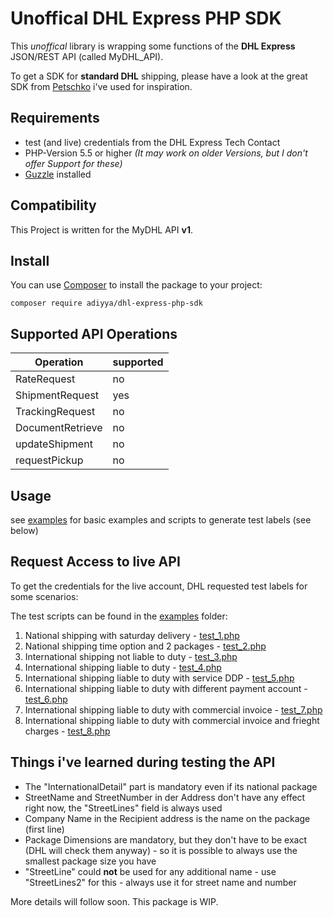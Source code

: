 # Unoffical DHL Express PHP SDK

This *unoffical* library is wrapping some functions of the **DHL Express** JSON/REST API (called MyDHL_API).

To get a SDK for **standard DHL** shipping, please have a look at the great SDK from [Petschko](https://github.com/Petschko/dhl-php-sdk) i've used for inspiration.


## Requirements

- test (and live) credentials from the DHL Express Tech Contact
- PHP-Version 5.5 or higher _(It may work on older Versions, but I don't offer Support for these)_
- [Guzzle](http://docs.guzzlephp.org/en/stable/) installed

## Compatibility

This Project is written for the MyDHL API  **v1**.

## Install

You can use [Composer](https://getcomposer.org/) to install the package to your project:

`composer require adiyya/dhl-express-php-sdk`

## Supported API Operations

| Operation | supported |
|---|---|
| RateRequest | no |
| ShipmentRequest | yes |
| TrackingRequest | no |
| DocumentRetrieve | no |
| updateShipment | no |
| requestPickup | no |


## Usage

see [examples](/examples) for basic examples and scripts to generate test labels (see below)

## Request Access to live API

To get the credentials for the live account, DHL requested test labels for some scenarios:

The test scripts can be found in the [examples](/examples) folder:

1. National shipping with saturday delivery - [test_1.php](/examples/test_1.php)
2. National shipping time option and 2 packages - [test_2.php](/examples/test_2.php)
3. International shipping not liable to duty - [test_3.php](/examples/test_3.php)
4. International shipping liable to duty - [test_4.php](/examples/test_4.php)
5. International shipping liable to duty with service DDP - [test_5.php](/examples/test_5.php)
6. International shipping liable to duty with different payment account - [test_6.php](/examples/test_6.php)
7. International shipping liable to duty with commercial invoice - [test_7.php](/examples/test_7.php)
8. International shipping liable to duty with commercial invoice and frieght charges - [test_8.php](/examples/test_8.php)


## Things i've learned during testing the API

- The "InternationalDetail" part is mandatory even if its national package
- StreetName and StreetNumber in der Address don't have any effect right now, the "StreetLines" field is always used
- Company Name in the Recipient address is the name on the package (first line)
- Package Dimensions are mandatory, but they don't have to be exact (DHL will check them anyway) - so it is possible to always use the smallest package size you have
- "StreetLine" could **not** be used for any additional name - use "StreetLines2" for this - always use it for street name and number


More details will follow soon. This package is WIP.